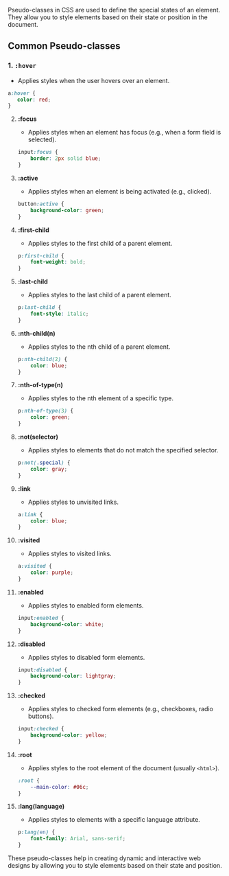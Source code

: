 Pseudo-classes in CSS are used to define the special states of an element. They allow you to style elements based on their state or position in the document.

## Common Pseudo-classes

### 1. `:hover`
- Applies styles when the user hovers over an element.
```css
a:hover {
   color: red;
}
```

2. **:focus**
   - Applies styles when an element has focus (e.g., when a form field is selected).
   ```css
   input:focus {
       border: 2px solid blue;
   }
   ```

3. **:active**
   - Applies styles when an element is being activated (e.g., clicked).
   ```css
   button:active {
       background-color: green;
   }
   ```

4. **:first-child**
   - Applies styles to the first child of a parent element.
   ```css
   p:first-child {
       font-weight: bold;
   }
   ```

5. **:last-child**
   - Applies styles to the last child of a parent element.
   ```css
   p:last-child {
       font-style: italic;
   }
   ```

6. **:nth-child(n)**
   - Applies styles to the nth child of a parent element.
   ```css
   p:nth-child(2) {
       color: blue;
   }
   ```

7. **:nth-of-type(n)**
   - Applies styles to the nth element of a specific type.
   ```css
   p:nth-of-type(3) {
       color: green;
   }
   ```

8. **:not(selector)**
   - Applies styles to elements that do not match the specified selector.
   ```css
   p:not(.special) {
       color: gray;
   }
   ```

9. **:link**
   - Applies styles to unvisited links.
   ```css
   a:link {
       color: blue;
   }
   ```

10. **:visited**
    - Applies styles to visited links.
    ```css
    a:visited {
        color: purple;
    }
    ```

11. **:enabled**
    - Applies styles to enabled form elements.
    ```css
    input:enabled {
        background-color: white;
    }
    ```

12. **:disabled**
    - Applies styles to disabled form elements.
    ```css
    input:disabled {
        background-color: lightgray;
    }
    ```

13. **:checked**
    - Applies styles to checked form elements (e.g., checkboxes, radio buttons).
    ```css
    input:checked {
        background-color: yellow;
    }
    ```

14. **:root**
    - Applies styles to the root element of the document (usually `<html>`).
    ```css
    :root {
        --main-color: #06c;
    }
    ```

15. **:lang(language)**
    - Applies styles to elements with a specific language attribute.
    ```css
    p:lang(en) {
        font-family: Arial, sans-serif;
    }
    ```

These pseudo-classes help in creating dynamic and interactive web designs by allowing you to style elements based on their state and position.